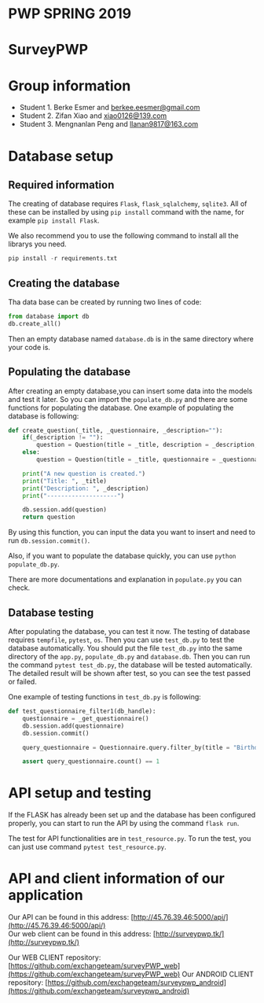 # PWP SPRING 2019
# SurveyPWP
# Group information
* Student 1. Berke Esmer and berkee.eesmer@gmail.com
* Student 2. Zifan Xiao and xiao0126@139.com
* Student 3. Mengnanlan Peng and llanan9817@163.com
# Database setup
## Required information
The creating of database requires `Flask`, `flask_sqlalchemy`, `sqlite3`. All of these can be installed by using `pip install` command with the name, for example `pip install Flask`. 

We also recommend you to use the following command to install all the librarys you need.
```python
pip install -r requirements.txt
``` 
## Creating the database
Tha data base can be created by running two lines of code: 
```python
from database import db
db.create_all()
```
Then an empty database named `database.db` is in the same directory where your code is. 
## Populating the database
After creating an empty database,you can insert some data into the models and test it later. So you can import the `populate_db.py` and there are some functions for populating the database. One example of populating the database is following:
```python
def create_question(_title, _questionnaire, _description=""):
	if(_description != ""):
		question = Question(title = _title, description = _description, questionnaire = _questionnaire)
	else:
		question = Question(title = _title, questionnaire = _questionnaire)

	print("A new question is created.")
	print("Title: ", _title)
	print("Description: ", _description)
	print("--------------------")

	db.session.add(question)
	return question
```
By using this function, you can input the data you want to insert and need to run `db.session.commit()`. 

Also, if you want to populate the database quickly, you can use `python populate_db.py`.

There are more documentations and explanation in `populate.py` you can check.

## Database testing 
After populating the database, you can test it now. The testing of database requires `tempfile`, `pytest`, `os`. Then you can use `test_db.py` to test the database automatically. You should put the file `test_db.py` into the same directory of the `app.py`, `populate_db.py` and `database.db`. Then you can run the command `pytest test_db.py`, the database will be tested automatically. The detailed result will be shown after test, so you can see the test passed or failed.

One example of testing functions in `test_db.py` is following:
```python
def test_questionnaire_filter1(db_handle):
	questionnaire = _get_questionnaire()
	db.session.add(questionnaire)
	db.session.commit()

	query_questionnaire = Questionnaire.query.filter_by(title = "Birthday party for Ivan")

	assert query_questionnaire.count() == 1
```

# API setup and testing
If the FLASK has already been set up and the database has been configured properly, you can start to run the API by using the command `flask run`.

The test for API functionalities are in `test_resource.py`. To run the test, you can just use command `pytest test_resource.py`.

# API and client information of our application
Our API can be found in this address: [http://45.76.39.46:5000/api/](http://45.76.39.46:5000/api/)   
Our web client can be found in this address: [http://surveypwp.tk/](http://surveypwp.tk/)

Our WEB CLIENT repository: [https://github.com/exchangeteam/surveyPWP_web](https://github.com/exchangeteam/surveyPWP_web)
Our ANDROID CLIENT repository: [https://github.com/exchangeteam/surveypwp_android](https://github.com/exchangeteam/surveypwp_android)







